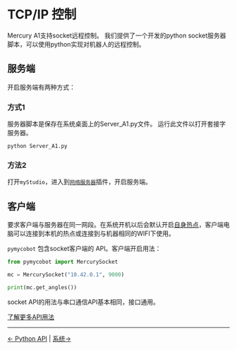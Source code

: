 # TCP/IP 控制

Mercury A1支持socket远程控制。 我们提供了一个开发的python socket服务器脚本，可以使用python实现对机器人的远程控制。

## 服务端

开启服务端有两种方式：

### 方式1

服务器脚本是保存在系统桌面上的Server_A1.py文件。 运行此文件以打开套接字服务器。

```shell
python Server_A1.py
```


### 方法2

打开`myStudio`，进入到[`网络服务器`](.././../5-BasicApplication/5.2-ApplicationUse/5.2.1-myStudio/5-plugins/1-socket/5.1.1-socketfirstuse.md)插件，开启服务端。

## 客户端

要求客户端与服务器在同一网段。在系统开机以后会默认开启[自身热点](../../5-BasicApplication/5.1-SystemUsageInstructions/5.1-SystemUsageInstructions.md#513-vnc)，客户端电脑可以连接到本机的热点或连接到与机器相同的WIFI下使用。

`pymycobot` 包含socket客户端的 API。客户端开启用法：

```python
from pymycobot import MercurySocket

mc = MercurySocket("10.42.0.1", 9000)

print(mc.get_angles())
```

socket API的用法与串口通信API基本相同，接口通用。 

[了解更多API用法](./6.1.2-ApplicationBasePython_cn.md)

----
[← Python API](./6.1.2-ApplicationBasePython.md) | [系统→](./5.1-SystemUsageInstructions/5.1-SystemUsageInstructions.md)